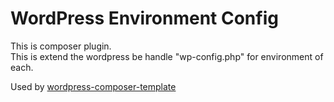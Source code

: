 WordPress Environment Config
=====================

This is composer plugin.  
This is extend the wordpress be handle "wp-config.php" for environment of each.  


Used by [wordpress-composer-template](https://github.com/atomita/wordpress-composer-template)
